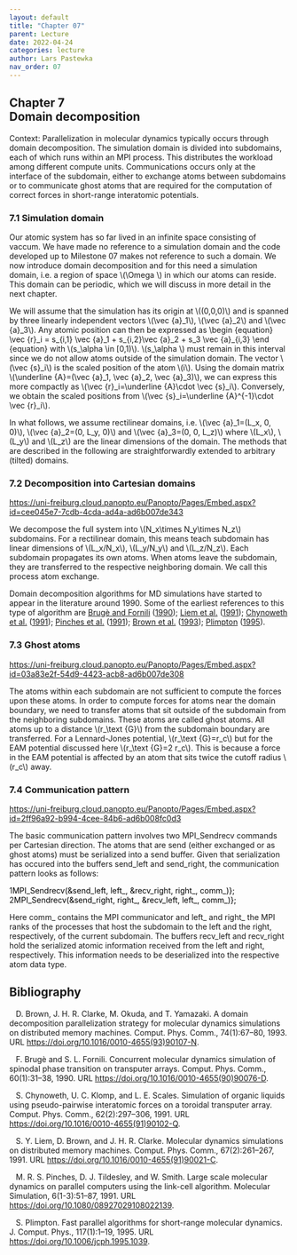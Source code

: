 ```yaml
---
layout: default
title: "Chapter 07"
parent: Lecture
date: 2022-04-24
categories: lecture
author: Lars Pastewka
nav_order: 07
---
```


<h2 class='chapterHead' id='domain-decomposition'><span class='titlemark'>Chapter 7</span><br />
<a id='x1-10007'></a>Domain decomposition</h2>
<div class='framedenv' id='shaded*-1'><!--  l. 3  -->
<p class='noindent'><span class='underline'><span class='cmbx-12'>Context:</span></span> Parallelization in molecular dynamics typically occurs through <span class='cmti-12'>domain</span> <span class='cmti-12'>decomposition</span>. The simulation domain is divided into subdomains, each of which runs within an MPI process. This distributes the workload among different compute units. Communications occurs only at the interface of the subdomain, either to exchange atoms between subdomains or to communicate
<span class='cmti-12'>ghost atoms</span> that are required for the computation of correct forces in short-range interatomic potentials.</p>
</div>
<h3 class='sectionHead' id='simulation-domain'><span class='titlemark'>7.1</span> <a id='x1-20007.1'></a>Simulation domain</h3>
<!--  l. 9  -->
<p class='noindent'>Our atomic system has so far lived in an infinite space consisting of vaccum. We have made no reference to a simulation domain and the code developed up to Milestone 07 makes not reference to such a domain. We now introduce domain decomposition and for this need a simulation domain, i.e. a region of space \(\Omega \) in which our atoms can reside. This domain can be periodic, which we will discuss in more detail in the next chapter.</p>
<!--  l. 11  -->
<p class='indent'>We will assume that the simulation has its origin at \((0,0,0)\) and is spanned by three linearly independent vectors \(\vec {a}_1\), \(\vec {a}_2\) and \(\vec {a}_3\). Any atomic position can then be expressed as \begin {equation} \vec {r}_i = s_{i,1} \vec {a}_1 + s_{i,2}\vec {a}_2 + s_3 \vec {a}_{i,3} \end {equation} with \(s_\alpha \in [0,1)\). \(s_\alpha \) must remain in this interval since we do not allow atoms outside of the simulation domain. The vector \(\vec {s}_i\) is the
scaled position of the atom \(i\). Using the <span class='cmti-12'>domain matrix</span> \(\underline {A}=(\vec {a}_1, \vec {a}_2, \vec {a}_3)\), we can express this more compactly as \(\vec {r}_i=\underline {A}\cdot \vec {s}_i\). Conversely, we obtain the scaled positions from \(\vec {s}_i=\underline {A}^{-1}\cdot \vec {r}_i\).</p>
<!--  l. 17  -->
<p class='indent'>In what follows, we assume rectilinear domains, i.e. \(\vec {a}_1=(L_x, 0, 0)\), \(\vec {a}_2=(0, L_y, 0)\) and \(\vec {a}_3=(0, 0, L_z)\) where \(L_x\), \(L_y\) and \(L_z\) are the linear dimensions of the domain. The methods that are described in the following are straightforwardly extended to arbitrary (tilted) domains.</p>
<!--  l. 19  -->
<p class='noindent'></p>
<h3 class='sectionHead' id='decomposition-into-cartesian-domains'><span class='titlemark'>7.2</span> <a id='x1-30007.2'></a>Decomposition into Cartesian domains</h3>
<!--  l. 21  -->
<p class='noindent'><a class='url' href='https://uni-freiburg.cloud.panopto.eu/Panopto/Pages/Embed.aspx?id=cee045e7-7cdb-4cda-ad4a-ad6b007de343'><span class='cmtt-12'>https://uni-freiburg.cloud.panopto.eu/Panopto/Pages/Embed.aspx?id=cee045e7-7cdb-4cda-ad4a-ad6b007de343</span></a></p>
<!--  l. 23  -->
<p class='indent'>We decompose the full system into \(N_x\times N_y\times N_z\) subdomains. For a rectilinear domain, this means teach subdomain has linear dimensions of \(L_x/N_x\), \(L_y/N_y\) and \(L_z/N_z\). Each subdomain propagates its own atoms. When atoms leave the subdomain, they are transferred to the respective neighboring domain. We call this process <span class='cmti-12'>atom</span> <span class='cmti-12'>exchange</span>.</p>
<!--  l. 25  -->
<p class='indent'>Domain decomposition algorithms for MD simulations have started to appear in the literature around 1990. Some of the earliest references to this type of algorithm are <a href='#Xbruge_concurrent_1990'>Brugè and Fornili</a> (<a href='#Xbruge_concurrent_1990'>1990</a>); <a href='#Xliem_molecular_1991'>Liem et al.</a> (<a href='#Xliem_molecular_1991'>1991</a>); <a href='#Xchynoweth_simulation_1991'>Chynoweth et al.</a> (<a href='#Xchynoweth_simulation_1991'>1991</a>); <a href='#Xpinches_large_1991'>Pinches et al.</a> (<a href='#Xpinches_large_1991'>1991</a>); <a href='#Xbrown_domain_1993'>Brown et al.</a> (<a href='#Xbrown_domain_1993'>1993</a>); <a href='#Xplimpton_fast_1995'>Plimpton</a> (<a href='#Xplimpton_fast_1995'>1995</a>).</p>
<!--  l. 27  -->
<p class='noindent'></p>
<h3 class='sectionHead' id='ghost-atoms'><span class='titlemark'>7.3</span> <a id='x1-40007.3'></a>Ghost atoms</h3>
<!--  l. 29  -->
<p class='noindent'><a class='url' href='https://uni-freiburg.cloud.panopto.eu/Panopto/Pages/Embed.aspx?id=03a83e2f-54d9-4423-acb8-ad6b007de308'><span class='cmtt-12'>https://uni-freiburg.cloud.panopto.eu/Panopto/Pages/Embed.aspx?id=03a83e2f-54d9-4423-acb8-ad6b007de308</span></a></p>
<!--  l. 31  -->
<p class='indent'>The atoms within each subdomain are not sufficient to compute the forces upon these atoms. In order to compute forces for atoms near the domain boundary, we need to transfer atoms that sit outside of the subdomain from the neighboring subdomains. These atoms are called ghost atoms. All atoms up to a distance \(r_\text {G}\) from the subdomain boundary are transferred. For a Lennard-Jones potential, \(r_\text {G}=r_c\) but for the EAM potential discussed here \(r_\text {G}=2 r_c\). This is
because a force in the EAM potential is affected by an atom that sits twice the cutoff radius \(r_c\) away.</p>
<!--  l. 33  -->
<p class='noindent'></p>
<h3 class='sectionHead' id='communication-pattern'><span class='titlemark'>7.4</span> <a id='x1-50007.4'></a>Communication pattern</h3>
<!--  l. 35  -->
<p class='noindent'><a class='url' href='https://uni-freiburg.cloud.panopto.eu/Panopto/Pages/Embed.aspx?id=2ff96a92-b994-4cee-84b6-ad6b008fc0d3'><span class='cmtt-12'>https://uni-freiburg.cloud.panopto.eu/Panopto/Pages/Embed.aspx?id=2ff96a92-b994-4cee-84b6-ad6b008fc0d3</span></a></p>
<!--  l. 37  -->
<p class='indent'>The basic communication pattern involves two <span class='obeylines-h'><span class='verb'><span class='cmtt-12'>MPI_Sendrecv</span></span></span> commands per Cartesian direction. The atoms that are send (either exchanged or as ghost atoms) must be serialized into a send buffer. Given that serialization has occured into the buffers <span class='obeylines-h'><span class='verb'><span class='cmtt-12'>send_left</span></span></span> and <span class='obeylines-h'><span class='verb'><span class='cmtt-12'>send_right</span></span></span>, the communication pattern looks as follows:</p>
<!--  l. 38  -->
<div class='lstlisting' id='listing-1'><span class='label'><a id='x1-5001r1'></a><span class='cmr-6'>1</span></span><span style='color:#000000'><span class='cmtt-10'>MPI_Sendrecv</span></span><span style='color:#000000'><span class='cmtt-10'>(&amp;</span></span><span style='color:#000000'><span class='cmtt-10'>send_left</span></span><span style='color:#000000'><span class='cmtt-10'>,</span></span><span style='color:#000000'><span class='cmtt-10'> </span></span><span style='color:#000000'><span class='cmtt-10'>left_</span></span><span style='color:#000000'><span class='cmtt-10'>,</span></span><span style='color:#000000'><span class='cmtt-10'> </span></span><span style='color:#000000'><span class='cmtt-10'>&amp;</span></span><span style='color:#000000'><span class='cmtt-10'>recv_right</span></span><span style='color:#000000'><span class='cmtt-10'>,</span></span><span style='color:#000000'><span class='cmtt-10'> </span></span><span style='color:#000000'><span class='cmtt-10'>right_</span></span><span style='color:#000000'><span class='cmtt-10'>,</span></span><span style='color:#000000'><span class='cmtt-10'> </span></span><span style='color:#000000'><span class='cmtt-10'>comm_</span></span><span style='color:#000000'><span class='cmtt-10'>)</span></span><span style='color:#000000'><span class='cmtt-10'>};</span></span><span class='cmtt-10'> </span><br />
<span class='label'><a id='x1-5002r2'></a><span class='cmr-6'>2</span></span><span style='color:#000000'><span class='cmtt-10'>MPI_Sendrecv</span></span><span style='color:#000000'><span class='cmtt-10'>(&amp;</span></span><span style='color:#000000'><span class='cmtt-10'>send_right</span></span><span style='color:#000000'><span class='cmtt-10'>,</span></span><span style='color:#000000'><span class='cmtt-10'> </span></span><span style='color:#000000'><span class='cmtt-10'>right_</span></span><span style='color:#000000'><span class='cmtt-10'>,</span></span><span style='color:#000000'><span class='cmtt-10'> </span></span><span style='color:#000000'><span class='cmtt-10'>&amp;</span></span><span style='color:#000000'><span class='cmtt-10'>recv_left</span></span><span style='color:#000000'><span class='cmtt-10'>,</span></span><span style='color:#000000'><span class='cmtt-10'> </span></span><span style='color:#000000'><span class='cmtt-10'>left_</span></span><span style='color:#000000'><span class='cmtt-10'>,</span></span><span style='color:#000000'><span class='cmtt-10'> </span></span><span style='color:#000000'><span class='cmtt-10'>comm_</span></span><span style='color:#000000'><span class='cmtt-10'>)</span></span><span style='color:#000000'><span class='cmtt-10'>};</span></span></div>
<!--  l. 42  -->
<p class='indent'>Here <span class='obeylines-h'><span class='verb'><span class='cmtt-12'>comm_</span></span></span> contains the MPI communicator and <span class='obeylines-h'><span class='verb'><span class='cmtt-12'>left_</span></span></span> and <span class='obeylines-h'><span class='verb'><span class='cmtt-12'>right_</span></span></span> the MPI ranks of the processes that host the subdomain to the left and the right, respectively, of the current subdomain. The buffers <span class='obeylines-h'><span class='verb'><span class='cmtt-12'>recv_left</span></span></span> and <span class='obeylines-h'><span class='verb'><span class='cmtt-12'>recv_right</span></span></span> hold the serialized atomic information received from the left and right, respectively. This information needs to be deserialized into the respective atom data type.</p>
<h2 class='likechapterHead' id='bibliography'><a id='x1-60007.4'></a>Bibliography</h2>
<div class='thebibliography'>
<p class='bibitem'><span class='biblabel'><a id='Xbrown_domain_1993'></a><span class='bibsp'>   </span></span>D. Brown, J. H. R. Clarke, M. Okuda, and T. Yamazaki. A domain decomposition parallelization strategy for molecular dynamics simulations on distributed memory machines. <span class='cmti-12'>Comput. Phys. Comm.</span>, 74(1):67–80, 1993. URL <a class='url' href='https://doi.org/10.1016/0010-4655(93)90107-N'><span class='cmtt-12'>https://doi.org/10.1016/0010-4655(93)90107-N</span></a>.</p>
<p class='bibitem'><span class='biblabel'><a id='Xbruge_concurrent_1990'></a><span class='bibsp'>   </span></span>F. Brugè and S. L. Fornili. Concurrent molecular dynamics simulation of spinodal phase transition on transputer arrays. <span class='cmti-12'>Comput. Phys. Comm.</span>, 60(1):31–38, 1990. URL <a class='url' href='https://doi.org/10.1016/0010-4655(90)90076-D'><span class='cmtt-12'>https://doi.org/10.1016/0010-4655(90)90076-D</span></a>.</p>
<p class='bibitem'><span class='biblabel'><a id='Xchynoweth_simulation_1991'></a><span class='bibsp'>   </span></span>S. Chynoweth, U. C. Klomp, and L. E. Scales. Simulation of organic liquids using pseudo-pairwise interatomic forces on a toroidal transputer array. <span class='cmti-12'>Comput. Phys. Comm.</span>, 62(2):297–306, 1991. URL <a class='url' href='https://doi.org/10.1016/0010-4655(91)90102-Q'><span class='cmtt-12'>https://doi.org/10.1016/0010-4655(91)90102-Q</span></a>.</p>
<p class='bibitem'><span class='biblabel'><a id='Xliem_molecular_1991'></a><span class='bibsp'>   </span></span>S. Y. Liem, D. Brown, and J. H. R. Clarke. Molecular dynamics simulations on distributed memory machines. <span class='cmti-12'>Comput. Phys. Comm.</span>, 67(2):261–267, 1991. URL <a class='url' href='https://doi.org/10.1016/0010-4655(91)90021-C'><span class='cmtt-12'>https://doi.org/10.1016/0010-4655(91)90021-C</span></a>.</p>
<p class='bibitem'><span class='biblabel'><a id='Xpinches_large_1991'></a><span class='bibsp'>   </span></span>M. R. S. Pinches, D. J. Tildesley, and W. Smith. Large scale molecular dynamics on parallel computers using the link-cell algorithm. <span class='cmti-12'>Molecular</span> <span class='cmti-12'>Simulation</span>, 6(1-3):51–87, 1991. URL <a class='url' href='https://doi.org/10.1080/08927029108022139'><span class='cmtt-12'>https://doi.org/10.1080/08927029108022139</span></a>.</p>
<p class='bibitem'><span class='biblabel'><a id='Xplimpton_fast_1995'></a><span class='bibsp'>   </span></span>S. Plimpton. Fast parallel algorithms for short-range molecular dynamics. <span class='cmti-12'>J. Comput. Phys.</span>, 117(1):1–19, 1995. URL <a class='url' href='https://doi.org/10.1006/jcph.1995.1039'><span class='cmtt-12'>https://doi.org/10.1006/jcph.1995.1039</span></a>.</p>
</div>

